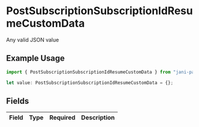 # PostSubscriptionSubscriptionIdResumeCustomData

Any valid JSON value

## Example Usage

```typescript
import { PostSubscriptionSubscriptionIdResumeCustomData } from "jani-payments/models/operations";

let value: PostSubscriptionSubscriptionIdResumeCustomData = {};
```

## Fields

| Field       | Type        | Required    | Description |
| ----------- | ----------- | ----------- | ----------- |